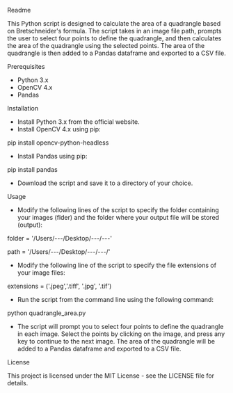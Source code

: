 Readme

This Python script is designed to calculate the area of a quadrangle based on Bretschneider's formula. The script takes in an image file path, prompts the user to select four points to define the quadrangle, and then calculates the area of the quadrangle using the selected points. The area of the quadrangle is then added to a Pandas dataframe and exported to a CSV file.

Prerequisites
-   Python 3.x
-   OpenCV 4.x
-   Pandas

Installation
-   Install Python 3.x from the official website.
-   Install OpenCV 4.x using pip:

pip install opencv-python-headless

-   Install Pandas using pip:

pip install pandas

-   Download the script and save it to a directory of your choice.

Usage
-   Modify the following lines of the script to specify the folder containing your images (flder) and the folder where your output file will be stored (output):

folder = '/Users/---/Desktop/---/---' 

path = '/Users/---/Desktop/---/---/'

-   Modify the following line of the script to specify the file extensions of your image files:

extensions = ('.jpeg','.tiff', '.jpg', '.tif')

-   Run the script from the command line using the following command:

python quadrangle_area.py

- The script will prompt you to select four points to define the quadrangle in each image. Select the points by clicking on the image, and press any key to continue to the next image. The area of the quadrangle will be added to a Pandas dataframe and exported to a CSV file.

License

This project is licensed under the MIT License - see the LICENSE file for details.
